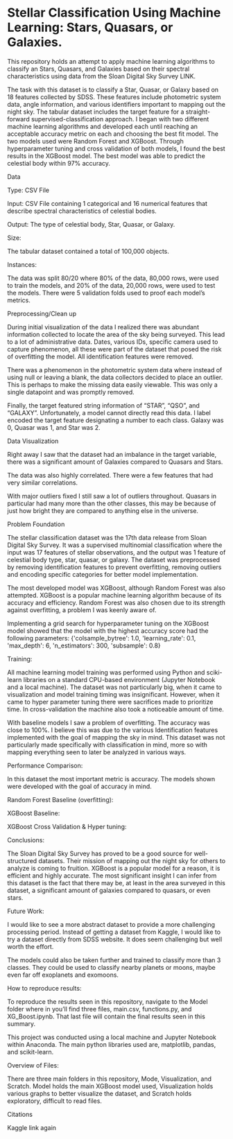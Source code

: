 # Stellar Classification Using Machine Learning: Stars, Quasars, or Galaxies.

This repository holds an attempt to apply machine learning algorithms to classify an Stars, Quasars, and Galaxies based on their spectral characteristics using data from the Sloan Digital Sky Survey LINK.





The task with this dataset is to classify a Star, Quasar, or Galaxy based on 18 features collected by SDSS. These features include photometric system data, angle information, and various identifiers important to mapping out the night sky. The tabular dataset includes the target feature for a straight-forward supervised-classification approach. I began with two different machine learning algorithms and developed each until reaching an acceptable accuracy metric on each and choosing the best fit model. The two models used were Random Forest and XGBoost. Through hyperparameter tuning and cross validation of both models, I found the best results in the XGBoost model. The best model was able to predict the celestial body within 97% accuracy.







Data

Type: CSV File

Input: CSV File containing 1 categorical and 16 numerical features that describe spectral characteristics of celestial bodies.

Output: The type of celestial body, Star, Quasar, or Galaxy.

Size:

The tabular dataset contained a total of 100,000 objects.

Instances:

The data was split 80/20 where 80% of the data, 80,000 rows, were used to train the models, and 20% of the data, 20,000 rows, were used to test the models. There were 5 validation folds used to proof each model’s metrics.

Preprocessing/Clean up

During initial visualization of the data I realized there was abundant information collected to locate the area of the sky being surveyed. This lead to a lot of administrative data. Dates, various IDs, specific camera used to capture phenomenon, all these were part of the dataset that posed the risk of overfitting the model. All identification features were removed.

There was a phenomenon in the photometric system data where instead of using null or leaving a blank, the data collectors decided to place an outlier. This is perhaps to make the missing data easily viewable. This was only a single datapoint and was promptly removed.

Finally, the target featured string information of “STAR”, “QSO”, and “GALAXY”. Unfortunately, a model cannot directly read this data. I label encoded the target feature designating a number to each class. Galaxy was 0, Quasar was 1, and Star was 2.

Data Visualization

Right away I saw that the dataset had an imbalance in the target variable, there was a significant amount of Galaxies compared to Quasars and Stars.

The data was also highly correlated. There were a few features that had very similar correlations.

With major outliers fixed I still saw a lot of outliers throughout. Quasars in particular had many more than the other classes, this may be because of just how bright they are compared to anything else in the universe.



Problem Foundation

The stellar classification dataset was the 17th data release from Sloan Digital Sky Survey. It was a supervised multinomial classification where the input was 17 features of stellar observations, and the output was 1 feature of celestial body type, star, quasar, or galaxy. The dataset was preprocessed by removing identification features to prevent overfitting, removing outliers and encoding specific categories for better model implementation.

The most developed model was XGBoost, although Random Forest was also attempted. XGBoost is a popular machine learning algorithm because of its accuracy and efficiency. Random Forest was also chosen due to its strength against overfitting, a problem I was keenly aware of.

Implementing a grid search for hyperparameter tuning on the XGBoost model showed that the model with the highest accuracy score had the following parameters:  {'colsample_bytree': 1.0, 'learning_rate': 0.1, 'max_depth': 6, 'n_estimators': 300, 'subsample': 0.8}



Training:

All machine learning model training was performed using Python and sciki-learn libraries on a standard CPU-based environment (Jupyter Notebook and a local machine). The dataset was not particularly big, when it came to visualization and model training timing was insignificant. However, when it came to hyper parameter tuning there were sacrifices made to prioritize time. In cross-validation the machine also took a noticeable amount of time.

With baseline models I saw a problem of overfitting. The accuracy was close to 100%. I believe this was due to the various Identification features implemented with the goal of mapping the sky in mind. This dataset was not particularly made specifically with classification in mind, more so with mapping everything seen to later be analyzed in various ways.



Performance Comparison:

In this dataset the most important metric is accuracy. The models shown were developed with the goal of accuracy in mind.



Random Forest Baseline (overfitting):



XGBoost Baseline:



XGBoost Cross Validation & Hyper tuning:



Conclusions:

The Sloan Digital Sky Survey has proved to be a good source for well-structured datasets. Their mission of mapping out the night sky for others to analyze is coming to fruition. XGBoost is a popular model for a reason, it is efficient and highly accurate. The most significant insight I can infer from this dataset is the fact that there may be, at least in the area surveyed in this dataset, a significant amount of galaxies compared to quasars, or even stars.

Future Work:

I would like to see a more abstract dataset to provide a more challenging processing period. Instead of getting a dataset from Kaggle, I would like to try a dataset directly from SDSS website. It does seem challenging but well worth the effort.

The models could also be taken further and trained to classify more than 3 classes. They could be used to classify nearby planets or moons, maybe even far off exoplanets and exomoons.

How to reproduce results:

To reproduce the results seen in this repository, navigate to the Model folder where in you’ll find three files, main.csv, functions.py, and XG_Boost.ipynb. That last file will contain the final results seen in this summary.

This project was conducted using a local machine and Jupyter Notebook within Anaconda. The main python libraries used are, matplotlib, pandas, and scikit-learn.



Overview of Files:

There are three main folders in this repository, Mode, Visualization, and Scratch. Model holds the main XGBoost model used, Visualization holds various graphs to better visualize the dataset, and Scratch holds exploratory, difficult to read files.





Citations



Kaggle link again
